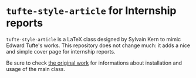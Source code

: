 # `tufte-style-article` for Internship reports

`tufte-style-article` is a LaTeX class designed by Sylvain Kern to mimic Edward Tufte's works. This repository does not change much: it adds a nice and simple cover page for internship reports.

Be sure to check [the original work](https://github.com/sylvain-kern/tufte-style-article) for informations about installation and usage of the main class.